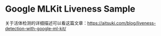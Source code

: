 # Google MLKit Liveness Sample

关于活体检测的详细描述可以看这篇文章：https://aitsuki.com/blog/liveness-detection-with-google-ml-kit/
